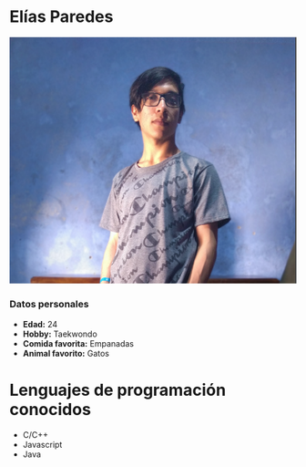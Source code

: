 # Elías Paredes

![soy ese](Images/yo.png)
### Datos personales

- **Edad:** 24
- **Hobby:** Taekwondo
- **Comida favorita:** Empanadas
- **Animal favorito:** Gatos

# Lenguajes de programación conocidos
- C/C++
- Javascript
- Java
